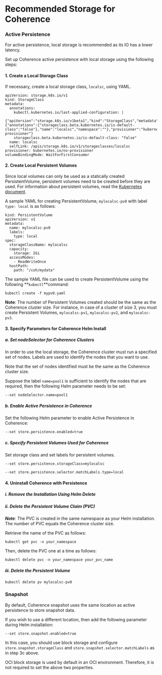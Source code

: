 # Recommended Storage for Coherence

### Active Persistence

For active persistence, local storage is recommended as its IO has a lower latency.

Set up Coherence active persistence with local storage using the following steps:

#### 1. Create a Local Storage Class

If necessary, create a local storage class, `localsc`, using YAML.

```
apiVersion: storage.k8s.io/v1
kind: StorageClass
metadata:
  annotations:
    kubectl.kubernetes.io/last-applied-configuration: |
      {"apiVersion":"storage.k8s.io/v1beta1","kind":"StorageClass","metadata":{"annotations":{"storageclass.beta.kubernetes.io/is-default-class":"false"},"name":"localsc","namespace":""},"provisioner":"kubernetes.io/no-provisioner"}
    storageclass.beta.kubernetes.io/is-default-class: "false"
  name: localsc
  selfLink: /apis/storage.k8s.io/v1/storageclasses/localsc
provisioner: kubernetes.io/no-provisioner
volumeBindingMode: WaitForFirstConsumer
```

#### 2. Create Local Persistent Volumes

Since local volumes can only be used as a statically created PersistentVolume, persistent volumes need to be created before they are used. For information about persistent volumes, read the [Kubernetes document](https://kubernetes.io/docs/concepts/storage/#local).

A sample YAML for creating PersistentVolume, `mylocalsc-pv0` with label `type: local` is as follows:

```
kind: PersistentVolume
apiVersion: v1
metadata:
  name: mylocalsc-pv0
  labels:
    type: local
spec:
  storageClassName: mylocalsc
  capacity:
    storage: 2Gi
  accessModes:
    - ReadWriteOnce
  hostPath:
    path: "/coh/mydata"
```

The sample YAML file can be used to create PersistentVolume using the following **```kubectl```**command:
```
kubectl create -f mypv0.yaml
```

**Note**: The number of Persistent Volumes created should be the same as the Coherence cluster size.
For instance, in case of a cluster of size 3, you must create Persistent Volumes, `mylocalsc-pv1`, `mylocalsc-pv2`, and `mylocalsc-pv3`.

#### 3. Specify Parameters for Coherence Helm Install

##### a. Set nodeSelector for Coherence Clusters

In order to use the local storage, the Coherence cluster must run a specified set
of nodes. Labels are used to identify the nodes that you want to use.

Note that the set of nodes identified must be the same as the Coherence cluster size.

Suppose the label `name=pool1` is sufficient to identify the nodes that are required,
then the following Helm parameter needs to be set:

```
--set nodeSelector.name=pool1
```

##### b. Enable Active Persistence in Coherence
Set the following Helm parameter to enable Active Persistence in Coherence:
```
--set store.persistence.enabled=true
```

##### c. Specify Persistent Volumes Used for Coherence

Set storage class and set labels for persistent volumes.

```
--set store.persistence.storageClass=mylocalsc
```
```
--set store.persistence.selector.matchLabels.type=local
```

#### 4. Uninstall Coherence with Persistence
##### i. Remove the Installation Using Helm Delete
##### ii. Delete the Persistent Volume Claim (PVC)
***Note***: The PVC is created in the same namespace as your Helm installation. The number of PVC equals the Coherence cluster size.

Retrieve the name of the PVC as follows:
```
kubectl get pvc -n your_namespace
```
Then, delete the PVC one at a time as follows:
```
kubectl delete pvc -n your_namespace your_pvc_name
```

##### iii. Delete the Persistent Volume
```
kubectl delete pv mylocalsc-pv0
```


### Snapshot
By default, Coherence snapshot uses the same location as active persistence to store snapshot data.

If you wish to use a different location, then add the following parameter during Helm installation:

```
--set store.snapshot.enabled=true
```

In this case, you should use block storage and configure `store.snapshot.storageClass`
and `store.snapshot.selector.matchLabels` as in step 3c above.

 OCI block storage is used by default in an OCI environment. Therefore, it is not required to set the above two properties.
